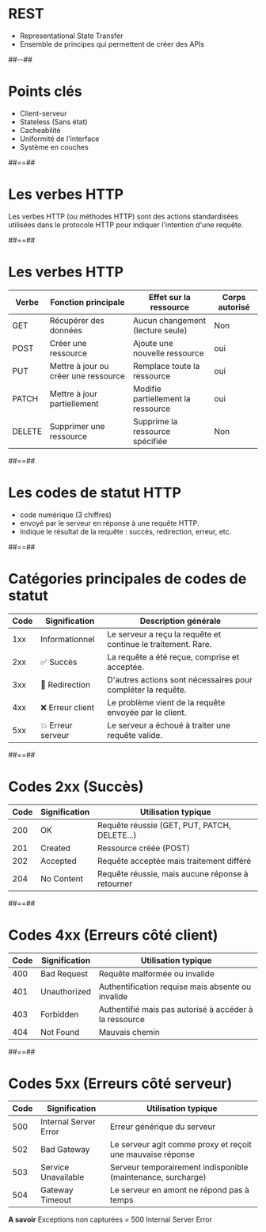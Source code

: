 <!-- .slide: class="two-column" data-background="#2c3c4e"-->
# REST 

- Representational State Transfer
- Ensemble de principes qui permettent de créer des APIs

##--##
# Points clés

- Client-serveur
- Stateless (Sans état)
- Cacheabilité
- Uniformité de l'interface
- Système en couches
<!-- .element: class="list-fragment" -->

##==##

# Les verbes HTTP

Les verbes HTTP (ou méthodes HTTP) sont des actions standardisées utilisées dans le protocole HTTP pour indiquer l'intention d'une requête.
 
##==##

# Les verbes HTTP

| Verbe | Fonction principale | Effet sur la ressource | Corps autorisé |
|------|--------|---------|----------|
| GET | Récupérer des données | Aucun changement (lecture seule) | Non  |
| POST | Créer une ressource  | Ajoute une nouvelle ressource | oui  |
| PUT | Mettre à jour ou créer une ressource | Remplace toute la ressource | oui  |
| PATCH | Mettre à jour partiellement | Modifie partiellement la ressource  | oui  |
| DELETE | Supprimer une ressource  | Supprime la ressource spécifiée | Non  |

##==##
# Les codes de statut HTTP

- code numérique (3 chiffres) 
- envoyé par le serveur en réponse à une requête HTTP. 
- Indique le résultat de la requête : succès, redirection, erreur, etc.
<!-- .element: class="list-fragment" -->

##==##

# Catégories principales de codes de statut

| Code | Signification         | Description générale                                           |
|------|----------------------|----------------------------------------------------------------|
| 1xx  | Informationnel        | Le serveur a reçu la requête et continue le traitement. Rare. |
| 2xx  | ✅ Succès              | La requête a été reçue, comprise et acceptée.                  |
| 3xx  | 🔁 Redirection         | D'autres actions sont nécessaires pour compléter la requête.  |
| 4xx  | ❌ Erreur client       | Le problème vient de la requête envoyée par le client.         |
| 5xx  | 💥 Erreur serveur      | Le serveur a échoué à traiter une requête valide.              |

##==##

# Codes 2xx (Succès)

| Code | Signification  | Utilisation typique                              |
|------|----------------|--------------------------------------------------|
| 200  | OK             | Requête réussie (GET, PUT, PATCH, DELETE...)     |
| 201  | Created        | Ressource créée (POST)                           |
| 202  | Accepted       | Requête acceptée mais traitement différé         |
| 204  | No Content     | Requête réussie, mais aucune réponse à retourner |

##==##

# Codes 4xx (Erreurs côté client)

| Code | Signification         | Utilisation typique                                          |
|------|-----------------------|--------------------------------------------------------------|
| 400  | Bad Request           | Requête malformée ou invalide                               |
| 401  | Unauthorized          | Authentification requise mais absente ou invalide           |
| 403  | Forbidden             | Authentifié mais pas autorisé à accéder à la ressource      |
| 404  | Not Found             | Mauvais chemin                                              |


##==##

# Codes 5xx (Erreurs côté serveur)

| Code | Signification           | Utilisation typique                                              |
|------|-------------------------|------------------------------------------------------------------|
| 500  | Internal Server Error   | Erreur générique du serveur                                     |
| 502  | Bad Gateway             | Le serveur agit comme proxy et reçoit une mauvaise réponse      |
| 503  | Service Unavailable     | Serveur temporairement indisponible (maintenance, surcharge)    |
| 504  | Gateway Timeout         | Le serveur en amont ne répond pas à temps                       |


**A savoir** 
Exceptions non capturées = 500 Internal Server Error
<!-- .element: class="list-fragment" -->

